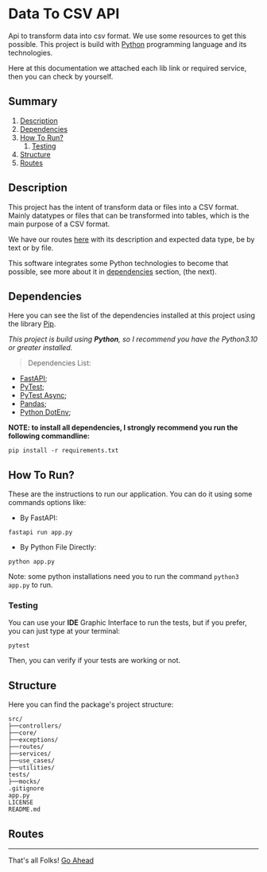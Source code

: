 # Data To CSV API
Api to transform data into csv format. We use some resources to get this possible. This project is build with [Python](https://www.python.org/) programming language and its technologies.

Here at this documentation we attached each lib link or required service, then you can check by yourself.

## Summary

1. [Description](#description)
2. [Dependencies](#dependencies)
3. [How To Run?](#how-to-run)
   1. [Testing](#testing)
4. [Structure](#structure)
5. [Routes](#routes)

## Description
This project has the intent of transform data or files into a CSV format. Mainly datatypes or files that can be transformed into tables, which is the main purpose of a CSV format.

We have our routes [here](#routes) with its description and expected data type, be by text or by file.

This software integrates some Python technologies to become that possible, see more about it in [dependencies](#dependencies) section, (the next).

## Dependencies
Here you can see the list of the dependencies installed at this project using the library [Pip](https://pypi.org/).

*This project is build using **Python**, so I recommend you have the Python3.10 or greater installed.*

> Dependencies List:

* [FastAPI](https://fastapi.tiangolo.com/);
* [PyTest](https://docs.pytest.org/en/stable/);
* [PyTest Async](https://pytest-asyncio.readthedocs.io/);
* [Pandas](https://pandas.pydata.org/);
* [Python DotEnv](https://github.com/theskumar/python-dotenv);

**NOTE: to install all dependencies, I strongly recommend you run the following commandline:**

```commandline
pip install -r requirements.txt
```

## How To Run?
These are the instructions to run our application. You can do it using some commands options like:

* By FastAPI:
```commandline
fastapi run app.py
```

* By Python File Directly:
```commandline
python app.py
```
Note: some python installations need you to run the command `python3 app.py` to run.

### Testing
You can use your **IDE** Graphic Interface to run the tests, but if you prefer, you can just type at your terminal:

```commandline
pytest
```

Then, you can verify if your tests are working or not.

## Structure
Here you can find the package's project structure:

```text
src/
├──controllers/
├──core/
├──exceptions/
├──routes/
├──services/
├──use_cases/
├──utilities/
tests/
├──mocks/
.gitignore
app.py
LICENSE
README.md
```

## Routes

---
That's all Folks!
[Go Ahead](#data-to-csv-api)
